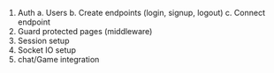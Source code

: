 1. Auth
  a. Users
  b. Create endpoints (login, signup, logout)
  c. Connect endpoint 
2. Guard protected pages (middleware)
3. Session setup
4. Socket IO setup
5. chat/Game integration

